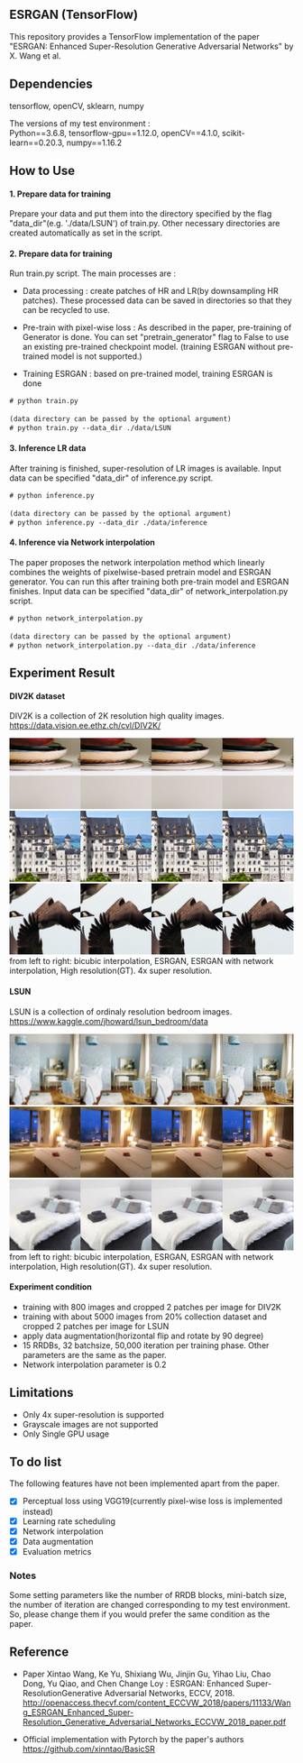 ## ESRGAN (TensorFlow)

This repository provides a TensorFlow implementation of the paper "ESRGAN: Enhanced Super-Resolution Generative Adversarial Networks" by X. Wang et al.

## Dependencies
tensorflow, openCV, sklearn, numpy

The versions of my test environment :  
Python==3.6.8, tensorflow-gpu==1.12.0, openCV==4.1.0,  scikit-learn==0.20.3, numpy==1.16.2

## How to Use

#### 1. Prepare data for training

Prepare your data and put them into the directory specified by the flag "data_dir"(e.g. './data/LSUN') of train.py. Other necessary directories are
created automatically as set in the script.

#### 2. Prepare data for training
Run train.py script. The main processes are :
- Data processing : create patches of HR and LR(by downsampling HR patches). These processed data can be saved in directories so that they can be recycled to use.

- Pre-train with pixel-wise loss : As described in the paper, pre-training of Generator is done. You can set "pretrain_generator" flag to False to use an existing pre-trained checkpoint model. (training ESRGAN without pre-trained model is not supported.)

- Training ESRGAN : based on pre-trained model, training ESRGAN is done

```
# python train.py

(data directory can be passed by the optional argument)
# python train.py --data_dir ./data/LSUN
```

#### 3. Inference LR data
After training is finished, super-resolution of LR images is available. Input data can be specified "data_dir" of inference.py script.

```
# python inference.py

(data directory can be passed by the optional argument)
# python inference.py --data_dir ./data/inference
```

#### 4. Inference via Network interpolation
The paper proposes the network interpolation method which linearly combines the weights of pixelwise-based pretrain model and ESRGAN generator. You can run this after training both pre-train model and ESRGAN finishes. Input data can be specified "data_dir" of network_interpolation.py script.

```
# python network_interpolation.py

(data directory can be passed by the optional argument)
# python network_interpolation.py --data_dir ./data/inference
```

## Experiment Result
#### DIV2K dataset
DIV2K is a collection of 2K resolution high quality images. <br>
https://data.vision.ee.ethz.ch/cvl/DIV2K/

<img src="img/0833.png">
<img src="img/0887.png">
<img src="img/0896.png">
from left to right: bicubic interpolation, ESRGAN, ESRGAN with network interpolation, High resolution(GT). 4x super resolution.

#### LSUN
LSUN is a collection of ordinaly resolution bedroom images. <br>
https://www.kaggle.com/jhoward/lsun_bedroom/data

<img src="img/111b822af95747f45f5d25a84f8094c10b27c765.png">
<img src="img/11183b7a2e0ee4be9990721d9ddc7fa34997b41f.png">
<img src="img/1117e6b64a7b4336df58eb351cff435529485e91.png">
from left to right: bicubic interpolation, ESRGAN, ESRGAN with network interpolation, High resolution(GT). 4x super resolution.

#### Experiment condition
- training with 800 images and cropped 2 patches per image for DIV2K
- training with about 5000 images from 20% collection dataset and cropped 2 patches per image for LSUN
- apply data augmentation(horizontal flip and rotate by 90 degree)
- 15 RRDBs, 32 batchsize, 50,000 iteration per training phase. Other parameters are the same as the paper.
- Network interpolation parameter is 0.2


## Limitations

- Only 4x super-resolution is supported
- Grayscale images are not supported
- Only Single GPU usage


## To do list
The following features have not been implemented apart from the paper.

- [x] Perceptual loss using VGG19(currently pixel-wise loss is implemented instead)
- [x] Learning rate scheduling
- [x] Network interpolation
- [x] Data augmentation
- [x] Evaluation metrics

### Notes
Some setting parameters like the number of RRDB blocks, mini-batch size, the number of iteration are changed corresponding to my test environment.
So, please change them if you would prefer the same condition as the paper.


## Reference
* Paper
Xintao Wang, Ke Yu, Shixiang Wu, Jinjin Gu, Yihao Liu, Chao Dong, Yu Qiao, and Chen Change Loy : ESRGAN: Enhanced Super-ResolutionGenerative Adversarial Networks, ECCV, 2018. http://openaccess.thecvf.com/content_ECCVW_2018/papers/11133/Wang_ESRGAN_Enhanced_Super-Resolution_Generative_Adversarial_Networks_ECCVW_2018_paper.pdf


* Official implementation with Pytorch by the paper's authors  
https://github.com/xinntao/BasicSR
